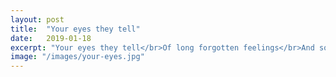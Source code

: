 ```yaml
---
layout: post
title:  "Your eyes they tell"
date:   2019-01-18
excerpt: "Your eyes they tell</br>Of long forgotten feelings</br>And sorrows buried deep..."
image: "/images/your-eyes.jpg"
---
```

